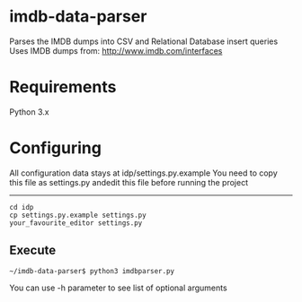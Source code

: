 imdb-data-parser
================

Parses the IMDB dumps into CSV and Relational Database insert queries
Uses IMDB dumps from: http://www.imdb.com/interfaces

Requirements
================
Python 3.x

Configuring
================
All configuration data stays at idp/settings.py.example
You need to copy this file as settings.py andedit this file before running the project

-------

    cd idp
    cp settings.py.example settings.py
    your_favourite_editor settings.py



Execute
-------

    ~/imdb-data-parser$ python3 imdbparser.py

You can use -h parameter to see list of optional arguments
